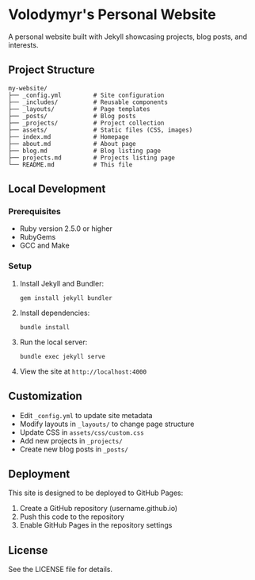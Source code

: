 # Volodymyr's Personal Website

A personal website built with Jekyll showcasing projects, blog posts, and interests.

## Project Structure

```
my-website/
├── _config.yml         # Site configuration
├── _includes/          # Reusable components
├── _layouts/           # Page templates
├── _posts/             # Blog posts
├── _projects/          # Project collection
├── assets/             # Static files (CSS, images)
├── index.md            # Homepage
├── about.md            # About page
├── blog.md             # Blog listing page
├── projects.md         # Projects listing page
└── README.md           # This file
```

## Local Development

### Prerequisites

- Ruby version 2.5.0 or higher
- RubyGems
- GCC and Make

### Setup

1. Install Jekyll and Bundler:
   ```
   gem install jekyll bundler
   ```

2. Install dependencies:
   ```
   bundle install
   ```

3. Run the local server:
   ```
   bundle exec jekyll serve
   ```

4. View the site at `http://localhost:4000`

## Customization

- Edit `_config.yml` to update site metadata
- Modify layouts in `_layouts/` to change page structure
- Update CSS in `assets/css/custom.css`
- Add new projects in `_projects/`
- Create new blog posts in `_posts/`

## Deployment

This site is designed to be deployed to GitHub Pages:

1. Create a GitHub repository (username.github.io)
2. Push this code to the repository
3. Enable GitHub Pages in the repository settings

## License

See the LICENSE file for details.
